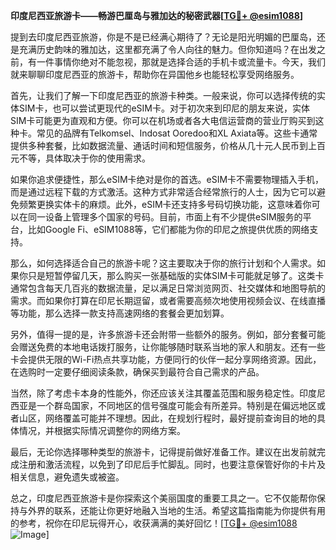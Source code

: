 **印度尼西亚旅游卡——畅游巴厘岛与雅加达的秘密武器[[TG💪+ @esim1088](https://t.me/s/esim1088)]**

提到去印度尼西亚旅游，你是不是已经满心期待了？无论是阳光明媚的巴厘岛，还是充满历史韵味的雅加达，这里都充满了令人向往的魅力。但你知道吗？在出发之前，有一件事情你绝对不能忽视，那就是选择合适的手机卡或流量卡。今天，我们就来聊聊印度尼西亚的旅游卡，帮助你在异国他乡也能轻松享受网络服务。

首先，让我们了解一下印度尼西亚的旅游卡种类。一般来说，你可以选择传统的实体SIM卡，也可以尝试更现代的eSIM卡。对于初次来到印尼的朋友来说，实体SIM卡可能更为直观和方便。你可以在机场或者各大电信运营商的营业厅购买到这种卡。常见的品牌有Telkomsel、Indosat Ooredoo和XL Axiata等。这些卡通常提供多种套餐，比如数据流量、通话时间和短信服务，价格从几十元人民币到上百元不等，具体取决于你的使用需求。

如果你追求便捷性，那么eSIM卡绝对是你的首选。eSIM卡不需要物理插入手机，而是通过远程下载的方式激活。这种方式非常适合经常旅行的人士，因为它可以避免频繁更换实体卡的麻烦。此外，eSIM卡还支持多号码切换功能，这意味着你可以在同一设备上管理多个国家的号码。目前，市面上有不少提供eSIM服务的平台，比如Google Fi、eSIM1088等，它们都能为你的印尼之旅提供优质的网络支持。

那么，如何选择适合自己的旅游卡呢？这主要取决于你的旅行计划和个人需求。如果你只是短暂停留几天，那么购买一张基础版的实体SIM卡可能就足够了。这类卡通常包含每天几百兆的数据流量，足以满足日常浏览网页、社交媒体和地图导航的需求。而如果你打算在印尼长期逗留，或者需要高频次地使用视频会议、在线直播等功能，那么选择一款支持高速网络的套餐会更加划算。

另外，值得一提的是，许多旅游卡还会附带一些额外的服务。例如，部分套餐可能会赠送免费的本地电话拨打服务，让你能够随时联系当地的家人和朋友。还有一些卡会提供无限的Wi-Fi热点共享功能，方便同行的伙伴一起分享网络资源。因此，在选购时一定要仔细阅读条款，确保买到最符合自己需求的产品。

当然，除了考虑卡本身的性能外，你还应该关注其覆盖范围和服务稳定性。印度尼西亚是一个群岛国家，不同地区的信号强度可能会有所差异。特别是在偏远地区或者山区，网络覆盖可能并不理想。因此，在规划行程时，最好提前查询目的地的具体情况，并根据实际情况调整你的网络方案。

最后，无论你选择哪种类型的旅游卡，记得提前做好准备工作。建议在出发前就完成注册和激活流程，以免到了印尼后手忙脚乱。同时，也要注意保管好你的卡片及相关信息，避免遗失或被盗。

总之，印度尼西亚旅游卡是你探索这个美丽国度的重要工具之一。它不仅能帮你保持与外界的联系，还能让你更好地融入当地的生活。希望这篇指南能为你提供有用的参考，祝你在印尼玩得开心，收获满满的美好回忆！[[TG💪+ @esim1088](https://t.me/s/esim1088) ![Image](https://i.postimg.cc/4NQfJmqS/Snipaste-2025-05-13-00-14-12.png)]